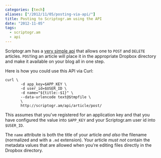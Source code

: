 ```yaml
---
categories: [tech]
aliases: ["/2012/11/05/posting-via-api/"]
title: Posting to Scriptogr.am using the API
date: "2012-11-05"
tags:
  - scriptogr.am
  - api
---
```


Scriptogr.am has a [very simple api][api] that allows one to `POST` and
`DELETE` articles.  `POST`ing an article will place it in the
appropriate Dropbox directory and make it available on your blog all
in one step.

Here is how you could use this API via Curl:

    curl \
           -d app_key=$APP_KEY \
           -d user_id=$USER_ID \
           -d name="${title:-$1}" \
           --data-urlencode text@$tmpfile \
           \
           http://scriptogr.am/api/article/post/

This assumes that you've registered for an application key and that
you have configured the value into `$APP_KEY` and your Scriptogr.am
user id into `$USER_ID`.

The `name` attribute is both the title of your article *and also* the
filename (normalized and with a `.md` extension).  Your article *must
not* contain the metadata values that are allowed when you're editing
files directly in the Dropbox directory.

[api]: http://scriptogr.am/dashboard/#api_documentation

